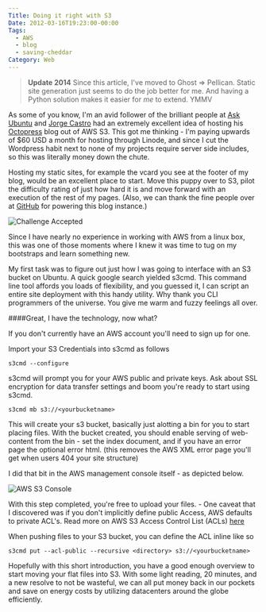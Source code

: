 ```yaml
---
Title: Doing it right with S3
Date: 2012-03-16T19:23:00-00:00
Tags:
  - AWS
  - blog
  - saving-cheddar
Category: Web
---
```


> **Update 2014** Since this article, I've moved to Ghost => Pellican. Static site generation just seems to do the job better for me. And having a Python solution makes it easier for *me* to extend. YMMV

As some of you know, I'm an avid follower of the brilliant people at [Ask Ubuntu](http://www.askubuntu.com) and [Jorge Castro](http://www.jorgecastro.org) had an extremely excellent idea of hosting his [Octopress](http://www.octopress.org) blog out of AWS S3. This got me thinking - I'm paying upwards of $60 USD a month for hosting through Linode, and since I cut the Wordpress habit next to none of my projects require server side includes, so this was literally money down the chute.

Hosting my static sites, for example the vcard you see at the footer of my blog, would be an excellent place to start. Move this puppy over to S3, pilot the difficulty rating of just how hard it is and move forward with an execution of the rest of my pages. (Also, we can thank the fine people over at [GitHub](http://www.github.com) for powering this blog instance.)

![Challenge Accepted](/images/2012/March/challenge_accepted.png)

Since I have nearly no experience in working with AWS from a linux box, this was one of those moments where I knew it was time to tug on my bootstraps and learn something new.

My first task was to figure out just how I was going to interface with an S3 bucket on Ubuntu. A quick google search yielded s3cmd. This command line tool affords you loads of flexibility, and you guessed it, I can script an entire site deployment with this handy utility. Why thank you CLI programmers of the universe. You give me warm and fuzzy feelings all over.


####Great, I have the technology, now what?

If you don't currently have an AWS account you'll need to sign up for one.

Import your S3 Credentials into s3cmd as follows

    s3cmd --configure

s3cmd will prompt you for your AWS public and private keys. Ask about SSL encryption for data transfer settings and boom you're ready to start using s3cmd.

    s3cmd mb s3://<yourbucketname>

This will create your s3 bucket, basically just alotting a bin for you to start placing files. With the bucket created, you should enable serving of web-content from the bin - set the index document, and if you have an error page the optional error html. (this removes the AWS XML error page you'll get when users 404 your site structure)

I did that bit in the AWS management console itself - as depicted below.

![AWS S3 Console](/images/2012/March/s3_console.png)

With this step completed, you're free to upload your files. - One caveat that I discovered was if you don't implicitly define public Access, AWS defaults to private ACL's. Read more on AWS S3 Access Control List (ACLs) [here](http://aws.amazon.com/articles/5050)

When pushing files to your S3 bucket, you can define the ACL inline like so

    s3cmd put --acl-public --recursive <directory> s3://<yourbucketname>

Hopefully with this short introduction, you have a good enough overview to start moving your flat files into S3. With some light reading, 20 minutes, and a new resolve to not be wasteful, we can all put money back in our pockets and save on energy costs by utilizing datacenters around the globe efficiently.
